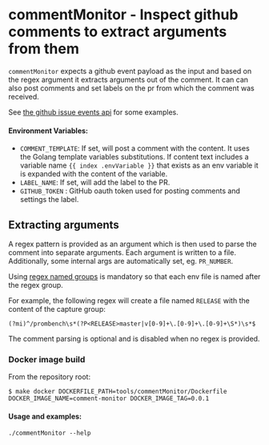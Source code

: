 # commentMonitor - Inspect github comments to extract arguments from them

`commentMonitor` expects a github event payload as the input and based on the
regex argument it extracts arguments out of the comment. It can can also post
comments and set labels on the pr from which the comment was received.

See [the github issue events api](https://developer.github.com/v3/issues/events/) for some examples.

#### Environment Variables:
- `COMMENT_TEMPLATE`: If set, will post a comment with the content. It uses the Golang template variables substitutions. If content text includes a variable name `{{ index .envVariable }}` that exists as an env variable it is expanded with the content of the variable.
- `LABEL_NAME`: If set, will add the label to the PR.
- `GITHUB_TOKEN` : GitHub oauth token used for posting comments and settings the label.

## Extracting arguments
A regex pattern is provided as an argument which is then used to parse the comment into separate arguments. Each argument is written to a file. Additionally, some internal args are automatically set, eg. `PR_NUMBER`.

Using [regex named groups](https://godoc.org/regexp/syntax) is mandatory so that each env file is named after the regex group.

For example, the following regex will create a file named `RELEASE` with the content of the capture group:
```
(?mi)^/prombench\s*(?P<RELEASE>master|v[0-9]+\.[0-9]+\.[0-9]+\S*)\s*$
```

The comment parsing is optional and is disabled when no regex is provided.

### Docker image build
From the repository root:
```
$ make docker DOCKERFILE_PATH=tools/commentMonitor/Dockerfile DOCKER_IMAGE_NAME=comment-monitor DOCKER_IMAGE_TAG=0.0.1
```

#### Usage and examples:
```
./commentMonitor --help
```
